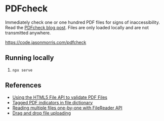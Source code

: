# PDFcheck

Immediately check one or one hundred PDF files for signs of inaccessibility. Read the [PDFcheck blog post](https://jasonmorris.com/code/pdfcheck). Files are only loaded locally and are not transmitted anywhere.

<https://code.jasonmorris.com/pdfcheck>

## Running locally

1. `npx serve`

## References

- [Using the HTML5 File API to validate PDF Files](https://blog.idrsolutions.com/2013/07/check-if-a-pdf-is-valid-using-html5-file-api/)
- [Tagged PDF indicators in file dictionary](https://stackoverflow.com/a/16275070)
- [Reading multiple files one-by-one with FileReader API](https://stackoverflow.com/a/13975217)
- [Drag and drop file uploading](https://css-tricks.com/drag-and-drop-file-uploading/)
